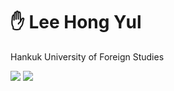 # ✋ Lee Hong Yul 

Hankuk University of Foreign Studies


<img align="Swift" src ="https://img.shields.io/badge/swift-F54A2A?style=for-the-badge&logo=swift&logoColor=white" /> <img align="Flutter" src="https://img.shields.io/badge/flutter-02569B?style=for-the-badge&logo=flutter&logoColor=white" />


